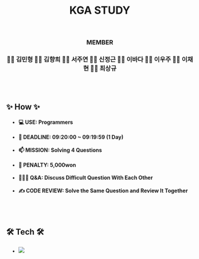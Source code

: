 <h1 align="center">KGA STUDY</h1>

<br>

<h3 align="center"> MEMBER </h3>
<h3 align="center"> 👨‍💻 김민형 👩‍💻 김향희 👩‍💻 서주연 👨‍💻 신정근 👩‍💻 이바다 👨‍💻 이우주 👩‍💻 이채현 👨‍💻 최상규 </h3>

<br><br>

<h2> ✨ How ✨ </h2>
<div>
    <h4>
        &nbsp&nbsp&nbsp&nbsp • &nbsp 💻 USE: Programmers <br><br>
        &nbsp&nbsp&nbsp&nbsp • &nbsp 🙏 DEADLINE: 09:20:00 ~ 09:19:59 (1 Day) <br><br>
        &nbsp&nbsp&nbsp&nbsp • &nbsp 📫 MISSION: Solving 4 Questions <br><br>
        &nbsp&nbsp&nbsp&nbsp • &nbsp 💎 PENALTY: 5,000won <br><br>
        &nbsp&nbsp&nbsp&nbsp • &nbsp 👩‍👧‍👦 Q&A: Discuss Difficult Question With Each Other <br><br>
        &nbsp&nbsp&nbsp&nbsp • &nbsp ✍ CODE REVIEW: Solve the Same Question and Review It Together <br><br>
    </h4>
</div>

<br>

<h2> 🛠️ Tech 🛠️ </h2>
<div>
    <h4>
        &nbsp&nbsp&nbsp&nbsp • &nbsp <img src="https://img.shields.io/badge/C%2B%2B-00599C?style=for-the-badge&logo=c%2B%2B&logoColor=white" /> <br><br>
    </h4>
</div>
